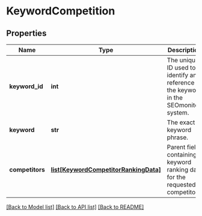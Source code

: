 # KeywordCompetition

## Properties
Name | Type | Description | Notes
------------ | ------------- | ------------- | -------------
**keyword_id** | **int** | The unique ID used to identify and reference the keyword in the SEOmonitor system.  | [optional] 
**keyword** | **str** | The exact keyword phrase. | [optional] 
**competitors** | [**list[KeywordCompetitorRankingData]**](KeywordCompetitorRankingData.md) | Parent field containing keyword ranking data for the requested competitors.  | [optional] 

[[Back to Model list]](../README.md#documentation-for-models) [[Back to API list]](../README.md#documentation-for-api-endpoints) [[Back to README]](../README.md)

